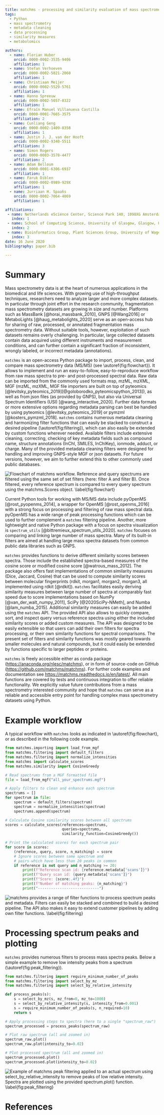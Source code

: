 ```yaml
---
title: matchms - processing and similarity evaluation of mass spectrometry data.
tags:
  - Python
  - mass spectrometry
  - metadata cleaning
  - data processing
  - similarity measures
  - metabolomics

authors:
  - name: Florian Huber
    orcid: 0000-0002-3535-9406
    affiliation: 1
  - name: Stefan Verhoeven
    orcid: 0000-0002-5821-2060
    affiliation: 1
  - name: Christiaan Meijer
    orcid: 0000-0002-5529-5761
    affiliation: 1
  - name: Hanno Spreeuw
    orcid: 0000-0002-5057-0322
    affiliation: 1
  - name: Efraín Manuel Villanueva Castilla
    orcid: 0000-0001-7665-3575
    affiliation: 2
  - name: Cunliang Geng
    orcid: 0000-0002-1409-8358
    affiliation: 1
  - name: Justin J. J. van der Hooft
    orcid: 0000-0002-9340-5511
    affiliation: 3
  - name: Simon Rogers
    orcid: 0000-0003-3578-4477
    affiliation: 2
  - name: Adam Belloum
    orcid: 0000-0001-6306-6937
    affiliation: 1
  - name: Faruk Diblen
    orcid: 0000-0002-0989-929X
    affiliation: 1
  - name: Jurriaan H. Spaaks
    orcid: 0000-0002-7064-4069
    affiliation: 1

affiliations:
 - name: Netherlands eScience Center, Science Park 140, 1098XG Amsterdam, The Netherlands
   index: 1
 - name: School of Computing Science, University of Glasgow, Glasgow, United Kingdom
   index: 2
 - name: Bioinformatics Group, Plant Sciences Group, University of Wageningen, Wageningen, the Netherlands
   index: 3
date: 16 June 2020
bibliography: paper.bib

---
```


# Summary

Mass spectrometry data is at the heart of numerous applications in the biomedical and life sciences.
With growing use of high-throughput techniques, researchers need to analyze larger and more complex datasets. In particular through joint effort in the research community, fragmentation mass spectrometry datasets are growing in size and number.
Platforms such as MassBank [@horai_massbank_2010], GNPS [@Wang2016] or MetaboLights [@haug_metabolights_2020] serve as an open-access hub for sharing of raw, processed, or annotated fragmentation mass spectrometry data.
Without suitable tools, however, exploitation of such datasets remains overly challenging. 
In particular, large collected datasets contain data acquired using different instruments and measurement conditions, and can further contain a significant fraction of inconsistent, wrongly labeled, or incorrect metadata (annotations).

``matchms`` is an open-access Python package to import, process, clean, and compare mass spectrometry data (MS/MS) (see \autoref{fig:flowchart}).
It allows to implement and run an easy-to-follow, easy-to-reproduce workflow from raw mass spectra to pre- and post-processed spectral data. 
Raw data can be imported from the commonly used formats msp, mzML, mzXML, MGF (mzML, mzXML, MGF file importers are built on top of pyteomics [@levitsky_pyteomics_2019][@goloborodko_pyteomicspython_2013]), as well as from json files (as provided by GNPS), but also via Universal Spectrum Identifiers (USI) [@wang_interactive_2020]. Further data formats or more extensive options regarding metadata parsing can best be handled by using pyteomics [@levitsky_pyteomics_2019] or pymzml [@kosters_pymzml_2018].
``matchms`` contains numerous metadata cleaning and harmonizing filter functions that can easily be stacked to construct a desired pipeline (\autoref{fig:filtering}), which can also easily be extended by custom functions wherever needed. Available filters include extensive cleaning, correcting, checking of key metadata fields such as compound name, structure annotations (InChI, SMILES, InChIKey), ionmode, adduct, or charge.
Many of the provided metadata cleaning filters were designed for handling and improving GNPS-style MGF or json datasets. For future versions, however, we aim to further extend this to other commonly used public databases.

![Flowchart of ``matchms`` workflow. Reference and query spectrums are filtered using the same set of set filters (here: filter A and filter B). Once filtered, every reference spectrum is compared to every query spectrum using the ``matchms.Scores`` object. \label{fig:flowchart}](flowchart_matchms.png)

Current Python tools for working with MS/MS data include pyOpenMS [@rost_pyopenms_2014], a wrapper for OpenMS [@rost_openms_2016] with a strong focus on processing and filtering of raw mass spectral data. 
pyOpenMS has a wide range of peak processing functions which can be used to further complement a ``matchms`` filtering pipeline.
Another, more lightweight and native Python package with a focus on spectra visualization is ``spectrum_utils`` [@bittremieux_spectrum_utils_2020].
``matchms`` focuses on comparing and linking large number of mass spectra. Many of its built-in filters are aimed at handling large mass spectra datasets from common public data libraries such as GNPS.

``matchms`` provides functions to derive different similarity scores between spectra. Those include the established spectra-based measures of the cosine score or modified cosine score [@watrous_mass_2012].
The package also offers fast implementations of common similarity measures (Dice, Jaccard, Cosine) that can be used to compute similarity scores between molecular fingerprints (rdkit, morgan1, morgan2, morgan3, all implemented using rdkit [@rdkit]).
``matchms`` facilitates easily deriving similarity measures between large number of spectra at comparably fast speed due to score implementations based on NumPy [@van_der_walt_numpy_2011], SciPy [@2020SciPy-NMeth], and Numba [@lam_numba_2015]. Additional similarity measures can easily be added using the ``matchms`` API. 
The provided API also allows to quickly compare, sort, and inspect query versus reference spectra using either the included similarity scores or added custom measures.
The API was designed to be easily extensible so that users can add their own filters for spectra processing, or their own similarity functions for spectral comparisons.
The present set of filters and similarity functions was mostly geared towards smaller molecules and natural compounds, but it could easily be extended by functions specific to larger peptides or proteins.

``matchms`` is freely accessible either as conda package (https://anaconda.org/nlesc/matchms), or in form of source-code on GitHub (https://github.com/matchms/matchms). For further code examples and documentation see https://matchms.readthedocs.io/en/latest/.
All main functions are covered by tests and continuous integration to offer reliable functionality.
We explicitly value future contributions from a mass spectrometry interested community and hope that ``matchms`` can serve as a reliable and accessible entry point for handling complex mass spectrometry datasets using Python. 


# Example workflow
A typical workflow with ``matchms`` looks as indicated in \autoref{fig:flowchart}, or as described in the following code example.
```python
from matchms.importing import load_from_mgf
from matchms.filtering import default_filters
from matchms.filtering import normalize_intensities
from matchms import calculate_scores
from matchms.similarity import CosineGreedy

# Read spectrums from a MGF formatted file
file = load_from_mgf("all_your_spectrums.mgf")

# Apply filters to clean and enhance each spectrum
spectrums = []
for spectrum in file:
    spectrum = default_filters(spectrum)
    spectrum = normalize_intensities(spectrum)
    spectrums.append(spectrum)

# Calculate Cosine similarity scores between all spectrums
scores = calculate_scores(references=spectrums,
                          queries=spectrums,
                          similarity_function=CosineGreedy())

# Print the calculated scores for each spectrum pair
for score in scores:
    (reference, query, score, n_matching) = score
    # Ignore scores between same spectrum and
    # pairs which have less than 20 peaks in common
    if reference is not query and n_matching >= 20:
        print(f"Reference scan id: {reference.metadata['scans']}")
        print(f"Query scan id: {query.metadata['scans']}")
        print(f"Score: {score:.4f}")
        print(f"Number of matching peaks: {n_matching}")
        print("----------------------------")
```

![``matchms`` provides a range of filter functions to process spectrum peaks and metadata. Filters can easily be stacked and combined to build a desired pipeline. The API also makes it easy to extend customer pipelines by adding own filter functions. \label{fig:filtering}](filtering_sketch.png)

# Processing spectrum peaks and plotting
``matchms`` provides numerous filters to process mass spectra peaks. Below a simple example to remove low intensity peaks from a spectrum (\autoref{fig:peak_filtering}).
```python
from matchms.filtering import require_minimum_number_of_peaks
from matchms.filtering import select_by_mz
from matchms.filtering import select_by_relative_intensity

def process_peaks(s):
    s = select_by_mz(s, mz_from=0, mz_to=1000)
    s = select_by_relative_intensity(s, intensity_from=0.001)
    s = require_minimum_number_of_peaks(s, n_required=10)
    return s

# Apply processing steps to spectra (here to a single "spectrum_raw")
spectrum_processed = process_peaks(spectrum_raw)

# Plot raw spectrum (all and zoomed in)
spectrum_raw.plot()
spectrum_raw.plot(intensity_to=0.02)

# Plot processed spectrum (all and zoomed in)
spectrum_processed.plot()
spectrum_processed.plot(intensity_to=0.02)
```

![Example of ``matchms`` peak filtering applied to an actual spectrum using ``select_by_relative_intensity`` to remove peaks of low relative intensity. Spectra are plotted using the provided ``spectrum.plot()`` function. \label{fig:peak_filtering}](peak_filtering.png)


# References
